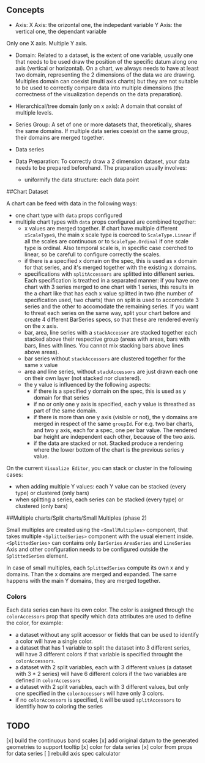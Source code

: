 ## Concepts

- Axis:
X Axis: the orizontal one, the indepedant variable
Y Axis: the vertical one, the dependant variable

Only one X axis. Multiple Y axis.


- Domain:
Related to a dataset, is the extent of one variable, usually one that needs to be used draw the position of the specific datum along one axis (vertical or horizontal).
On a chart, we always needs to have at least two domain, representing the 2 dimensions of the data we are drawing. Multiples domain can coexist (multi axis charts) but they are not suitable to be used to correctly compare data into multiple dimensions (the correctness of the visualization depends on the data preparation).

- Hierarchical/tree domain (only on x axis):
A domain that consist of multiple levels.

- Series Group:
A set of one or more datasets that, theoretically, shares the same domains.
If multiple data series coexist on the same group, their domains are merged together.



- Data series

- Data Preparation:
To correctly draw a 2 dimension dataset, your data needs to be prepared beforehand.
The praparation usually involves:
  - uniformify the data structure: each data point 


##Chart Dataset

A chart can be feed with data in the following ways:

- one chart type with `data` props configured
- multiple chart types with `data` props configured are combined together:
  - x values are merged together. If chart have multiple different `xScaleType`s, the main x scale type is coerced to `ScaleType.Linear` if all the scales are continuous or to `ScaleType.Ordinal` if one scale type is ordinal. Also temporal scale is, in specific case coerched to linear, so be carefull to configure correctly the scales.
  - if there is a specified x domain on the spec, this is used as x domain for that series, and it's merged together with the existing x domains.
  - specifications with `splitAccessors` are splitted into diffenent series. Each specification is treathed in a separated manner: if you have one chart with 3 series merged to one chart with 1 series, this results in the a chart like that has each x value splitted in two (the number of specification used, two charts) than on split is used to accomodate 3 series and the other to accomodate the remaining series. If you want to threat each series on the same way, split your chart before and create 4 different BarSeries specs, so that these are rendered evenly on the x axis.
  - bar, area, line series with a `stackAccessor` are stacked together each stacked above their respective group (areas with areas, bars with bars, lines with lines. You cannot mix stacking bars above lines above areas). 
  - bar series without `stackAccessors` are clustered together for the same x value
  - area and line series, without `stackAccessors` are just drawn each one on their own layer (not stacked nor clustered).
  - the y value is influenced by the following aspects:
    - if there is a specified y domain on the spec, this is used as y domain for that series
    - if no or only one y axis is specified, each y value is threathed as part of the same domain.
    - if there is more than one y axis (visible or not), the y domains are merged in respect of the same `groupId`. For e.g. two bar charts, and two y axis, each for a spec, one per bar value. The rendered bar height are independent each other, because  of the two axis.
    - if the data are stacked or not. Stacked produce a rendering where the lower bottom of the chart is the previous series y value.

On the current `Visualize Editor`, you can stack or cluster in the following cases:
- when adding multiple Y values: each Y value can be stacked (every type) or clustered (only bars)
- when splitting a series, each series can be stacked (every type) or clustered (only bars)

##Multiple charts/Split charts/Small Multiples (phase 2)

Small multiples are created using the `<SmallMultiples>` component, that takes multiple `<SplittedSeries>` component with the usual element inside. `<SplittedSeries>` can contains only `BarSeries` `AreaSeries` and `LineSeries` Axis and other configuration needs to be configured outside the `SplittedSeries` element.

In case of small multiples, each `SplittedSeries` compute its own x and y domains. Than the x domains are merged and expanded. The same happens with the main Y domains, they are merged together.


### Colors

Each data series can have its own color. 
The color is assigned through the `colorAccessors` prop that specify which data attributes are used to define the color,
for example:
- a dataset without any split accessor or fields that can be used to identify a color will have a single color.
- a dataset that has 1 variable to split the dataset into 3 different series, will have 3 different colors if that variable is specified throught the `colorAccessors`.
- a dataset with 2 split variables, each with 3 different values (a dataset with 3 * 2 series) will have 6 different colors if the two variables are defined in `colorAccessors`
- a dataset with 2 split variables, each with 3 different values, but only one specified in the `colorAccessors` will have only 3 colors.
- if no `colorAccessors` is specified, it will be used `splitAccessors` to identifiy how to coloring the series

## TODO

[x] build the continuous band scales
[x] add original datum to the generated geometries to support tooltip
[x] color for data series
[x] color from props for data series
[ ] rebuild axis spec calculator